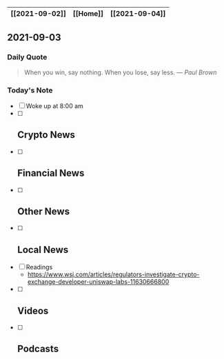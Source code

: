 | [[2021-09-02]] | [[Home]] | [[2021-09-04]] |
| :------------: | :------: | :------------: |

## 2021-09-03 

### Daily Quote
> When you win, say nothing. When you lose, say less.
> &mdash; <cite>Paul Brown</cite>

### Today's Note
- [ ] Woke up at 8:00 am
- [ ] Crypto News
	- 
- [ ] Financial News
	- 
- [ ] Other News
	- 
- [ ] Local News
	-
- [ ] Readings
	- https://www.wsj.com/articles/regulators-investigate-crypto-exchange-developer-uniswap-labs-11630666800
- [ ] Videos
	- 
- [ ] Podcasts
	- 
